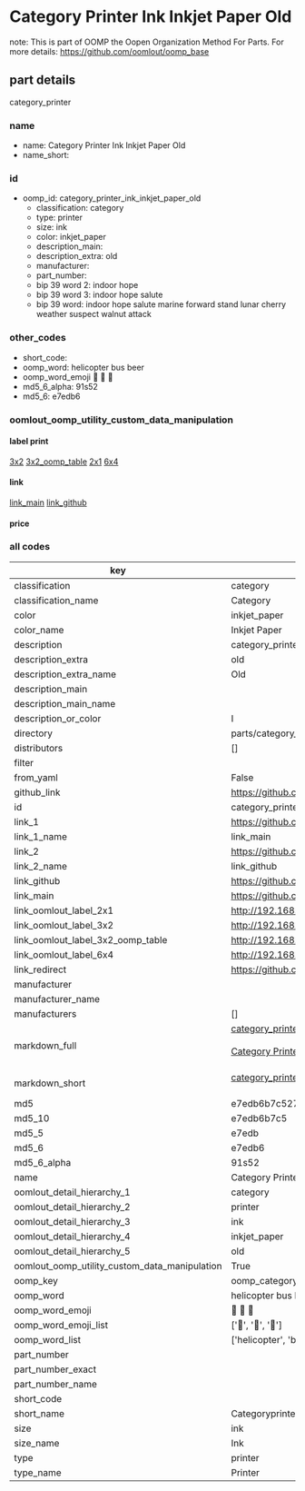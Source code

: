 # Category Printer Ink Inkjet Paper Old  

note: This is part of OOMP the Oopen Organization Method For Parts. For more details: https://github.com/oomlout/oomp_base

##  part details
  



category_printer



### name
* name: Category Printer Ink Inkjet Paper Old
* name_short: 
### id
* oomp_id: category_printer_ink_inkjet_paper_old
  * classification: category
  * type: printer
  * size: ink
  * color: inkjet_paper
  * description_main: 
  * description_extra: old
  * manufacturer: 
  * part_number: 
  * bip 39 word 2: indoor hope
  * bip 39 word 3: indoor hope salute
  * bip 39 word: indoor hope salute marine forward stand lunar cherry weather suspect walnut attack

### other_codes
* short_code: 
* oomp_word: helicopter bus beer
* oomp_word_emoji :helicopter: :bus: :beer:
* md5_6_alpha: 91s52
* md5_6: e7edb6






### oomlout_oomp_utility_custom_data_manipulation
#### label print
[3x2](http://192.168.1.245:1112/?label=oomp%2091s52)
[3x2_oomp_table](http://192.168.1.108:1112/?label=oomp%2091s52)
[2x1](http://192.168.1.242:1112/?label=oomp%2091s52)
[6x4](http://192.168.1.55:1112/?label=oomp%2091s52)    

#### link

[link_main](https://github.com/oomlout/oomlout_oomp_version_1_messy/tree/main/parts/category_printer_ink_inkjet_paper_old) [link_github](https://github.com/oomlout/oomlout_oomp_version_1_messy/tree/main/parts/category_printer_ink_inkjet_paper_old)                             

#### price







### all codes 
| key | value |  
| --- | --- |  
| classification | category |  
| classification_name | Category |  
| color | inkjet_paper |  
| color_name | Inkjet Paper |  
| description | category_printer |  
| description_extra | old |  
| description_extra_name | Old |  
| description_main |  |  
| description_main_name |  |  
| description_or_color | I  |  
| directory | parts/category_printer_ink_inkjet_paper_old |  
| distributors | [] |  
| filter |  |  
| from_yaml | False |  
| github_link | https://github.com/oomlout/oomlout_oomp_part_src/tree/main/parts/category_printer_ink_inkjet_paper_old |  
| id | category_printer_ink_inkjet_paper_old |  
| link_1 | https://github.com/oomlout/oomlout_oomp_version_1_messy/tree/main/parts/category_printer_ink_inkjet_paper_old |  
| link_1_name | link_main |  
| link_2 | https://github.com/oomlout/oomlout_oomp_version_1_messy/tree/main/parts/category_printer_ink_inkjet_paper_old |  
| link_2_name | link_github |  
| link_github | https://github.com/oomlout/oomlout_oomp_version_1_messy/tree/main/parts/category_printer_ink_inkjet_paper_old |  
| link_main | https://github.com/oomlout/oomlout_oomp_version_1_messy/tree/main/parts/category_printer_ink_inkjet_paper_old |  
| link_oomlout_label_2x1 | http://192.168.1.242:1112/?label=oomp%2091s52 |  
| link_oomlout_label_3x2 | http://192.168.1.245:1112/?label=oomp%2091s52 |  
| link_oomlout_label_3x2_oomp_table | http://192.168.1.108:1112/?label=oomp%2091s52 |  
| link_oomlout_label_6x4 | http://192.168.1.55:1112/?label=oomp%2091s52 |  
| link_redirect | https://github.com/oomlout/oomlout_oomp_version_1_messy/tree/main/parts/category_printer_ink_inkjet_paper_old |  
| manufacturer |  |  
| manufacturer_name |  |  
| manufacturers | [] |  
| markdown_full | [category_printer_ink_inkjet_paper_old](none)<br>[](none)<br>[Category Printer Ink Inkjet Paper Old](none)<br><br> |  
| markdown_short | [category_printer_ink_inkjet_paper_old](none)<br><br> |  
| md5 | e7edb6b7c52770a3522de8817d9b5b98 |  
| md5_10 | e7edb6b7c5 |  
| md5_5 | e7edb |  
| md5_6 | e7edb6 |  
| md5_6_alpha | 91s52 |  
| name | Category Printer Ink Inkjet Paper Old |  
| oomlout_detail_hierarchy_1 | category |  
| oomlout_detail_hierarchy_2 | printer |  
| oomlout_detail_hierarchy_3 | ink |  
| oomlout_detail_hierarchy_4 | inkjet_paper |  
| oomlout_detail_hierarchy_5 | old |  
| oomlout_oomp_utility_custom_data_manipulation | True |  
| oomp_key | oomp_category_printer_ink_inkjet_paper_old |  
| oomp_word | helicopter bus beer |  
| oomp_word_emoji | :helicopter: :bus: :beer: |  
| oomp_word_emoji_list | [':helicopter:', ':bus:', ':beer:'] |  
| oomp_word_list | ['helicopter', 'bus', 'beer'] |  
| part_number |  |  
| part_number_exact |  |  
| part_number_name |  |  
| short_code |  |  
| short_name | Categoryprinter |  
| size | ink |  
| size_name | Ink |  
| type | printer |  
| type_name | Printer |  
